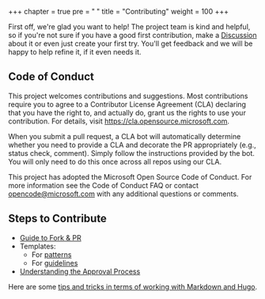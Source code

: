 +++
chapter = true
pre = "<b><i class='fas fa-clone'></i> </b>"
title = "Contributing"
weight = 100
+++

First off, we're glad you want to help!  The project team is kind and helpful, so if you're not sure if you have a good first contribution, make a [Discussion](https://github.com/microsoft/alguidelines/discussions/) about it or even just create your first try.  You'll get feedback and we will be happy to help refine it, if it even needs it.

## Code of Conduct

This project welcomes contributions and suggestions. Most contributions require you to agree to a Contributor License Agreement (CLA) declaring that you have the right to, and actually do, grant us the rights to use your contribution. For details, visit https://cla.opensource.microsoft.com.

When you submit a pull request, a CLA bot will automatically determine whether you need to provide a CLA and decorate the PR appropriately (e.g., status check, comment). Simply follow the instructions provided by the bot. You will only need to do this once across all repos using our CLA.

This project has adopted the Microsoft Open Source Code of Conduct. For more information see the Code of Conduct FAQ or contact opencode@microsoft.com with any additional questions or comments.

## Steps to Contribute

* [Guide to Fork & PR](/docs/contributing/forkandpr/)
* Templates:
  - For [patterns](/docs/contributing/templates/patterns/)
  - For [guidelines](/docs/contributing/templates/guidelines/)
* [Understanding the Approval Process](/docs/contributing/theapprovalprocess/)

Here are some [tips and tricks in terms of working with Markdown and Hugo](/docs/contributing/formattingtips/).

